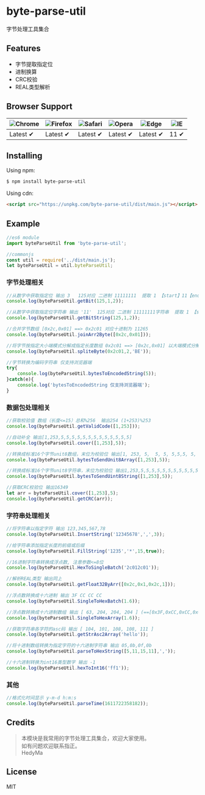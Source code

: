 # byte-parse-util


字节处理工具集合

## Features

- 字节提取指定位
- 进制换算
- CRC校验
- REAL类型解析

## Browser Support

![Chrome](https://raw.github.com/alrra/browser-logos/master/src/chrome/chrome_48x48.png) | ![Firefox](https://raw.github.com/alrra/browser-logos/master/src/firefox/firefox_48x48.png) | ![Safari](https://raw.github.com/alrra/browser-logos/master/src/safari/safari_48x48.png) | ![Opera](https://raw.github.com/alrra/browser-logos/master/src/opera/opera_48x48.png) | ![Edge](https://raw.github.com/alrra/browser-logos/master/src/edge/edge_48x48.png) | ![IE](https://raw.github.com/alrra/browser-logos/master/src/archive/internet-explorer_9-11/internet-explorer_9-11_48x48.png) |
--- | --- | --- | --- | --- | --- |
Latest ✔ | Latest ✔ | Latest ✔ | Latest ✔ | Latest ✔ | 11 ✔ |



## Installing

Using npm:

```bash
$ npm install byte-parse-util
```
Using cdn:

```html
<script src="https://unpkg.com/byte-parse-util/dist/main.js"></script>
```

## Example
```js
//es6 module
import byteParseUtil from 'byte-parse-util';

//commonjs
const util = require('../dist/main.js');
let byteParseUtil = util.byteParseUtil;

```



### 字节处理相关

```js
//从数字中获取指定位 输出 3   125对应 二进制 11111111  提取 1 【start】11【end】11111,==》11，十进制为3
console.log(byteParseUtil.getBit(125,1,2));  

//从数字中获取指定位字符串 输出 '11'  125对应 二进制 11111111字符串  提取 1 【start】11【end】11111,==》11
console.log(byteParseUtil.getBitString(125,1,2));  

//合并字节数组 [0x2c,0x01] ==> 0x2c01 对应十进制为 11265
console.log(byteParseUtil.joinArr2Byte([0x2c,0x01])); 

//将字节按指定大小端模式分解成指定长度数组 0x2c01 ==> [0x2c,0x01] 以大端模式分解
console.log(byteParseUtil.spliteByte(0x2c01,2,'BE')); 

//字节转换为编码字符串 仅支持浏览器端 
try{
    console.log(byteParseUtil.bytesToEncodedString(5)); 
}catch(e){
    console.log('bytesToEncodedString 仅支持浏览器端');
}
```

### 数据包处理相关

```js
//获取校验值 数组（长度<=15）总和%256  输出254 (1+253)%253
console.log(byteParseUtil.getValidCode([1,253]));

//自动补全 输出[1,253,5,5,5,5,5,5,5,5,5,5,5,5,5]
console.log(byteParseUtil.cover([1,253],5));

//转换成标准16个字节unit8数组，末位为校验位 输出[1, 253, 5,  5, 5, 5,5,5, 5,  5, 5, 5,5,5, 5, 63]
console.log(byteParseUtil.bytesToSendUnit8Array([1,253],5));

//转换成标准16个字节unit8字符串，末位为校验位 输出1,253,5,5,5,5,5,5,5,5,5,5,5,5,5,63
console.log(byteParseUtil.bytesToSendUint8String([1,253],5));

//获取CRC校验位 输出16349
let arr = byteParseUtil.cover([1,253],5);
console.log(byteParseUtil.getCRC(arr));
```

### 字符串处理相关

```js
//将字符串以指定字符 输出 123,345,567,78
console.log(byteParseUtil.InsertString('12345678',',',3));

//给字符串添加指定长度的前缀或后缀
console.log(byteParseUtil.FillString('1235','*',15,true));

//16进制字符串转换成浮点数, 注意参数<=8位 
console.log(byteParseUtil.HexToSingleBatch('2c012c01'));

//解析REAL类型 输出同上
console.log(byteParseUtil.getFloat32ByArr([0x2c,0x1,0x2c,1]));

//浮点数转换成十六进制 输出 3F CC CC CC
console.log(byteParseUtil.SingleToHexBatch(1.6));

//浮点数转换成十六进制数组 输出 [ 63, 204, 204, 204 ] (==[0x3F,0xCC,0xCC,0xCC])
console.log(byteParseUtil.SingleToHexArray(1.6));

//获取字符串各字符的asc码 输出 [ 104, 101, 108, 108, 111 ]
console.log(byteParseUtil.getStrAsc2Array('hello'));

//将十进制数组转换为指定字符的十六进制字符串 输出 05,0b,0f,0b
console.log(byteParseUtil.parseToHexString([5,11,15,11],','));

//十六进制转换为int16类型数字 输出 -1
console.log(byteParseUtil.hexToInt16('ff1'));

```
### 其他
```js
//格式化时间显示 y-m-d h:m:s 
console.log(byteParseUtil.parseTime(1611722358182));
```



## Credits

> 本模块是我常用的字节处理工具集合，欢迎大家使用。  
> 如有问题欢迎联系指正。  
> HedyMa
> 


## License

MIT
